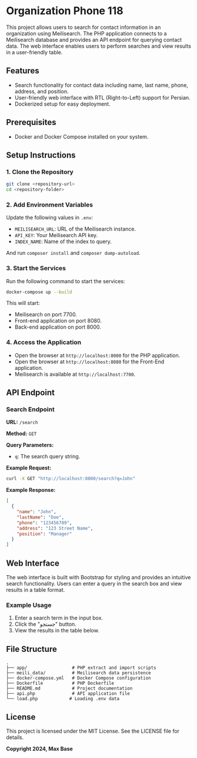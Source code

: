 # Organization Phone 118

This project allows users to search for contact information in an organization using Meilisearch. The PHP application connects to a Meilisearch database and provides an API endpoint for querying contact data. The web interface enables users to perform searches and view results in a user-friendly table.

## Features

- Search functionality for contact data including name, last name, phone, address, and position.
- User-friendly web interface with RTL (Right-to-Left) support for Persian.
- Dockerized setup for easy deployment.

## Prerequisites

- Docker and Docker Compose installed on your system.

## Setup Instructions

### 1. Clone the Repository

```bash
git clone <repository-url>
cd <repository-folder>
```

### 2. Add Environment Variables

Update the following values in `.env`:

- `MEILISEARCH_URL`: URL of the Meilisearch instance.
- `API_KEY`: Your Meilisearch API key.
- `INDEX_NAME`: Name of the index to query.

And run `composer install` and `composer dump-autoload`.

### 3. Start the Services

Run the following command to start the services:

```bash
docker-compose up --build
```

This will start:

- Meilisearch on port 7700.
- Front-end application on port 8080.
- Back-end application on port 8000.

### 4. Access the Application

- Open the browser at `http://localhost:8000` for the PHP application.
- Open the browser at `http://localhost:8080` for the Front-End application.
- Meilisearch is available at `http://localhost:7700`.

## API Endpoint

### Search Endpoint

**URL:** `/search`

**Method:** `GET`

**Query Parameters:**
- `q`: The search query string.

**Example Request:**

```bash
curl -X GET "http://localhost:8000/search?q=John"
```

**Example Response:**
```json
[
  {
    "name": "John",
    "lastName": "Doe",
    "phone": "123456789",
    "address": "123 Street Name",
    "position": "Manager"
  }
]
```

## Web Interface

The web interface is built with Bootstrap for styling and provides an intuitive search functionality. Users can enter a query in the search box and view results in a table format.

### Example Usage

1. Enter a search term in the input box.
2. Click the "جستجو" button.
3. View the results in the table below.

## File Structure

```
.
├── app/                 # PHP extract and import scripts
├── meili_data/          # Meilisearch data persistence
├── docker-compose.yml   # Docker Compose configuration
├── Dockerfile           # PHP Dockerfile
├── README.md            # Project documentation
├── api.php              # API application file
└── load.php            # Loading .env data
```

## License

This project is licensed under the MIT License. See the LICENSE file for details.

**Copyright 2024, Max Base**
